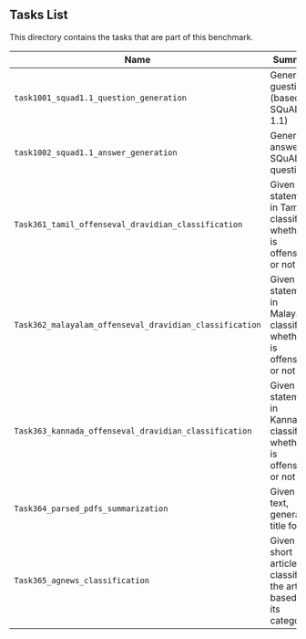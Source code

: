 ## Tasks List 

This directory contains the tasks that are part of this benchmark. 


Name | Summary | Category
---- | ----------- | --------
`task1001_squad1.1_question_generation` | Generating guestions (based on SQuAD 1.1) | Question Generation  
`task1002_squad1.1_answer_generation` | Generating answers to SQuAD 1.1 questions | Answer Generation
`Task361_tamil_offenseval_dravidian_classification` | Given a statement in Tamil, classify whether it is offensive or not | Classification
`Task362_malayalam_offenseval_dravidian_classification` | Given a statement in Malayalam, classify whether it is offensive or not | Classification
`Task363_kannada_offenseval_dravidian_classification` | Given a statement in Kannada, classify whether it is offensive or not | Classification
`Task364_parsed_pdfs_summarization` | Given a text, generate a title for it | Summarization
`Task365_agnews_classification` | Given a short article, classify the article based on its category | Classification